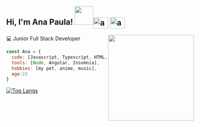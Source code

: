 <h2 > Hi, I'm Ana Paula! <img src="https://media.giphy.com/media/clM6fzkkgbAUU/giphy.gif" width="50"><a href="https://instagram.com/anapaulacello" target="blank"><img align="center" src="https://raw.githubusercontent.com/rahuldkjain/github-profile-readme-generator/master/src/images/icons/Social/instagram.svg" alt="anapaulacello" height="30" width="40" /></a>
<a href="https://www.linkedin.com/in/ana-paula-morales-dulzaides-813645218/" target="blank"><img align="center" src="https://raw.githubusercontent.com/rahuldkjain/github-profile-readme-generator/master/src/images/icons/Social/linked-in-alt.svg" alt="antonio-rosales-martinez-925397213" height="30" width="40" /></a></h2>
<img align='right' src="https://media.giphy.com/media/8lPQQ6UsC1uXllpa40/giphy.gif" width="230">
💻 Junior Full Stack Developer

```javascript
const Ana = {
  code: [Javascript, Typescript, HTML, CSS, SCSS, Java],
  tools: [Node, Angular, Insomnia],
  hobbies: [my pet, anime, music],
  age:23
}
```






[![Top Langs](https://github-readme-stats.vercel.app/api/top-langs/?username=anapaulacello&layout=compact)](https://github.com/anuraghazra/github-readme-stats)




